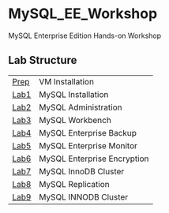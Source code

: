 # MySQL_EE_Workshop
MySQL Enterprise Edition Hands-on Workshop
## Lab Structure
|  | |
| ------------- | ------------------------------------------------------- |
| [Prep](Prep) | VM Installation
| [Lab1](Lab1) | MySQL Installation
| [Lab2](Lab2) | MySQL Administration     
| [Lab3](Lab3) | MySQL Workbench
| [Lab4](Lab4) | MySQL Enterprise Backup
| [Lab5](Lab5) | MySQL Enterprise Monitor
| [Lab6](Lab6) | MySQL Enterprise Encryption
| [Lab7](Lab7) | MySQL InnoDB Cluster
| [Lab8](Lab8) | MySQL Replication
| [Lab9](Lab9) | MySQL INNODB Cluster

